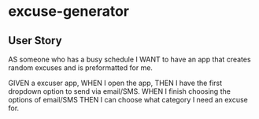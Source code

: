 # excuse-generator

## User Story 
AS someone who has a busy schedule 
I WANT to have an app that creates random excuses and is preformatted for me.

GIVEN a excuser app,
WHEN I open the app, THEN I have the first dropdown option to send via email/SMS. 
WHEN I finish choosing the options of email/SMS THEN I can choose what category I need an excuse for.


